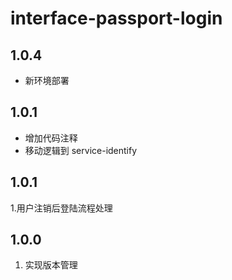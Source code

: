 # interface-passport-login

## 1.0.4
- 新环境部署


## 1.0.1
- 增加代码注释
- 移动逻辑到 service-identify

## 1.0.1
1.用户注销后登陆流程处理

## 1.0.0
1. 实现版本管理


